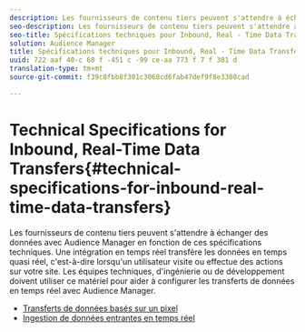 ```yaml
---
description: Les fournisseurs de contenu tiers peuvent s'attendre à échanger des données avec Audience Manager en fonction de ces spécifications techniques. Une intégration en temps réel transfère les données en temps quasi réel, c'est-à-dire lorsqu'un utilisateur visite ou effectue des actions sur votre site. Les équipes techniques, d'ingénierie ou de développement doivent utiliser ce matériel pour aider à configurer les transferts de données en temps réel avec Audience Manager.
seo-description: Les fournisseurs de contenu tiers peuvent s'attendre à échanger des données avec Audience Manager en fonction de ces spécifications techniques. Une intégration en temps réel transfère les données en temps quasi réel, c'est-à-dire lorsqu'un utilisateur visite ou effectue des actions sur votre site. Les équipes techniques, d'ingénierie ou de développement doivent utiliser ce matériel pour aider à configurer les transferts de données en temps réel avec Audience Manager.
seo-title: Spécifications techniques pour Inbound, Real - Time Data Transfer
solution: Audience Manager
title: Spécifications techniques pour Inbound, Real - Time Data Transfer
uuid: 722 aaf 40-c 60 f -451 c -99 ce-aa 773 f 7 f 301 d
translation-type: tm+mt
source-git-commit: f39c8fbb8f301c3068cd6fab47def9f8e3308cad

---
```



# Technical Specifications for Inbound, Real-Time Data Transfers{#technical-specifications-for-inbound-real-time-data-transfers}

Les fournisseurs de contenu tiers peuvent s'attendre à échanger des données avec Audience Manager en fonction de ces spécifications techniques. Une intégration en temps réel transfère les données en temps quasi réel, c'est-à-dire lorsqu'un utilisateur visite ou effectue des actions sur votre site. Les équipes techniques, d'ingénierie ou de développement doivent utiliser ce matériel pour aider à configurer les transferts de données en temps réel avec Audience Manager.

<!-- c_rt_realtime_intro.xml -->

* [Transferts de données basés sur un pixel](/help/using/integration/sending-audience-data/real-time-data-integration/pixel-based-data-transfer.md)
* [Ingestion de données entrantes en temps réel](/help/using/integration/sending-audience-data/real-time-data-integration/real-time-data-transfer.md)